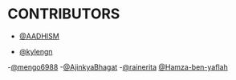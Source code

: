 # CONTRIBUTORS

- [@AADHISM](https://github.com/AADHISM)

- [@kylengn](https://github.com/kylengn)

-[@mengo6988](https://github.com/mengo6988) -[@AjinkyaBhagat](https://github.com/AjinkyaBhagat) -[@rainerita](https://github.com/rainerita)
[@Hamza-ben-yaflah](https://github.com/Hamza-ben-yaflah)
